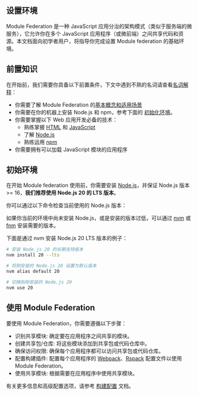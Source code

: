 ## 设置环境

Module Federation 是一种 JavaScript 应用分治的架构模式（类似于服务端的微服务），它允许你在多个 JavaScript 应用程序（或微前端）之间共享代码和资源。本文档面向初学者用户，将指导你完成设置 Module federation 的基础环境。

## 前置知识

在开始前，我们需要你具备以下前置条件，下文中遇到不熟的名词请查看[名词解释](https://module-federation.io/zh/guide/start/glossary)：

+   你需要了解 Module Federation 的[基本概念和适用场景](https://module-federation.io/zh/guide/start/)
+   你需要在你的机器上安装 Node.js 和 npm，参考下面的 [初始化环境](#%E5%88%9D%E5%A7%8B%E7%8E%AF%E5%A2%83)。
+   你需要掌握以下 Web 应用开发必备的技术：
    +   熟练掌握 [HTML](https://developer.mozilla.org/en-US/docs/Web/HTML) 和 [JavaScript](https://developer.mozilla.org/en-US/docs/Web/JavaScript/Language_Overview)
    +   了解 [Node.js](https://nodejs.org/en/about/)
    +   熟练运用 [npm](https://www.npmjs.com/package/npm)
+   你需要拥有可以加载 JavaScript 模块的应用程序

## 初始环境

在开始 Module federation 使用前，你需要安装 [Node.js](https://nodejs.org/)，并保证 Node.js 版本 >= 16，**我们推荐使用 Node.js 20 的 LTS 版本**。

你可以通过以下命令检查当前使用的 Node.js 版本：

如果你当前的环境中尚未安装 Node.js，或是安装的版本过低，可以通过 [nvm](https://github.com/nvm-sh/nvm) 或 [fnm](https://github.com/Schniz/fnm) 安装需要的版本。

下面是通过 nvm 安装 Node.js 20 LTS 版本的例子：

```bash
# 安装 Node.js 20 的长期支持版本
nvm install 20 --lts

# 将刚安装的 Node.js 20 设置为默认版本
nvm alias default 20

# 切换到刚安装的 Node.js 20
nvm use 20
```

## 使用 Module Federation

要使用 Module Federation，你需要遵循以下步骤：

+   识别共享模块: 确定要在应用程序之间共享的模块。
+   创建共享包/仓库: 将这些模块添加到共享包或代码仓库中。
+   确保访问权限: 确保每个应用程序都可以访问共享包或代码仓库。
+   配置构建插件: 配置每个应用程序的 [Webpack](https://module-federation.io/zh/guide/basic/webpack)、[Rspack](https://module-federation.io/zh/guide/basic/rspack) 配置文件以使用 Module Federation。
+   使用共享模块: 根据需要在应用程序中使用共享模块。

有关更多信息和高级配置选项，请参考 [构建配置](https://module-federation.io/zh/configure/) 文档。